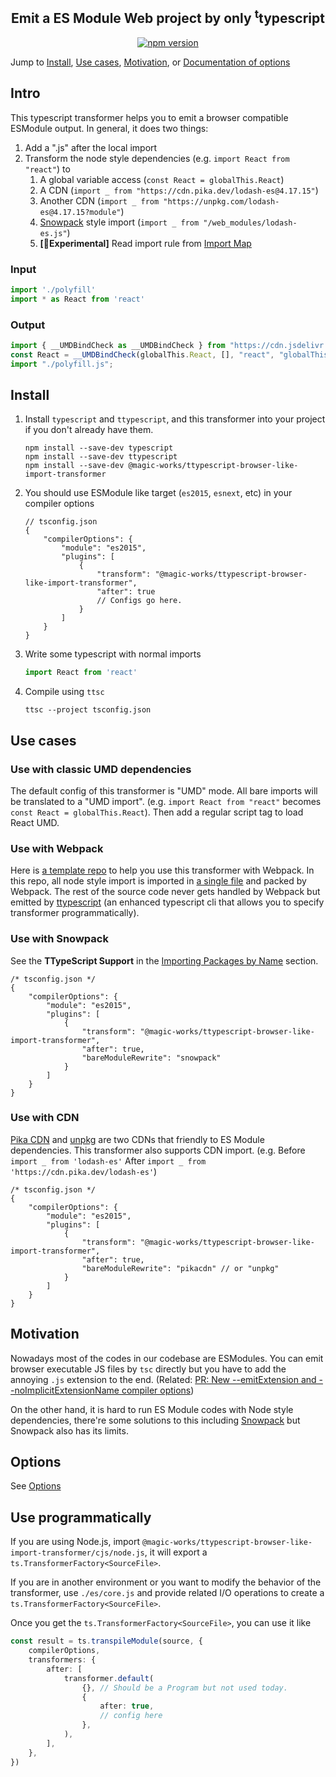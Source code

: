 <h2 align="center">Emit a ES Module Web project by only <sup>t</sup>typescript</h2>

<p align="center">
  <a href="https://www.npmjs.com/package/@magic-works/ttypescript-browser-like-import-transformer">
    <img alt="npm version" src="https://img.shields.io/npm/v/@magic-works/ttypescript-browser-like-import-transformer.svg?style=flat-square"></a>
</p>

Jump to [Install](#install), [Use cases](#use-cases), [Motivation](#motivation), or [Documentation of options](https://jack-works.github.io/ttypescript-browser-like-import-transformer/config.pluginconfigs.html)

## Intro

This typescript transformer helps you to emit a browser compatible ESModule output. In general, it does two things:

1. Add a ".js" after the local import
1. Transform the node style dependencies (e.g. `import React from "react"`) to
    1. A global variable access (`const React = globalThis.React`)
    1. A CDN (`import _ from "https://cdn.pika.dev/lodash-es@4.17.15"`)
    1. Another CDN (`import _ from "https://unpkg.com/lodash-es@4.17.15?module"`)
    1. [Snowpack](https://www.snowpack.dev/) style import (`import _ from "/web_modules/lodash-es.js"`)
    1. **\[🧪Experimental\]** Read import rule from [Import Map](https://github.com/WICG/import-maps)

### Input

```js
import './polyfill'
import * as React from 'react'
```

### Output

<!-- prettier-ignore -->
```js
import { __UMDBindCheck as __UMDBindCheck } from "https://cdn.jsdelivr.net/npm/@magic-works/ttypescript-browser-like-import-transformer@1.4.1/es/ttsclib.min.js";
const React = __UMDBindCheck(globalThis.React, [], "react", "globalThis.React", false);
import "./polyfill.js";
```

## Install

1. Install `typescript` and `ttypescript`, and this transformer into your project if you don't already have them.

    ```
    npm install --save-dev typescript
    npm install --save-dev ttypescript
    npm install --save-dev @magic-works/ttypescript-browser-like-import-transformer
    ```

1. You should use ESModule like target (`es2015`, `esnext`, etc) in your compiler options
    ```jsonc
    // tsconfig.json
    {
        "compilerOptions": {
            "module": "es2015",
            "plugins": [
                {
                    "transform": "@magic-works/ttypescript-browser-like-import-transformer",
                    "after": true
                    // Configs go here.
                }
            ]
        }
    }
    ```
1. Write some typescript with normal imports
    ```typescript
    import React from 'react'
    ```
1. Compile using `ttsc`

    ```
    ttsc --project tsconfig.json
    ```

## Use cases

### Use with classic UMD dependencies

The default config of this transformer is "UMD" mode. All bare imports will be translated to a "UMD import". (e.g. `import React from "react"` becomes `const React = globalThis.React`). Then add a regular script tag to load React UMD.

### Use with Webpack

Here is [a template repo](https://github.com/Jack-Works/ttsc-browser-import-template) to help you use this transformer with Webpack. In this repo, all node style import is imported in [a single file](https://github.com/Jack-Works/ttsc-browser-import-template/blob/master/dependencies.js) and packed by Webpack. The rest of the source code never gets handled by Webpack but emitted by [ttypescript](https://github.com/cevek/ttypescript) (an enhanced typescript cli that allows you to specify transformer programmatically).

### Use with Snowpack

See the **TTypeScript Support** in the [Importing Packages by Name](https://www.snowpack.dev/#importing-packages-by-name) section.

```jsonc
/* tsconfig.json */
{
    "compilerOptions": {
        "module": "es2015",
        "plugins": [
            {
                "transform": "@magic-works/ttypescript-browser-like-import-transformer",
                "after": true,
                "bareModuleRewrite": "snowpack"
            }
        ]
    }
}
```

### Use with CDN

[Pika CDN](https://www.pika.dev/cdn) and [unpkg](https://unpkg.com/#query-params) are two CDNs that friendly to ES Module dependencies. This transformer also supports CDN import. (e.g. Before `import _ from 'lodash-es'` After `import _ from 'https://cdn.pika.dev/lodash-es'`)

```jsonc
/* tsconfig.json */
{
    "compilerOptions": {
        "module": "es2015",
        "plugins": [
            {
                "transform": "@magic-works/ttypescript-browser-like-import-transformer",
                "after": true,
                "bareModuleRewrite": "pikacdn" // or "unpkg"
            }
        ]
    }
}
```

## Motivation

Nowadays most of the codes in our codebase are ESModules. You can emit browser executable JS files by `tsc` directly but you have to add the annoying `.js` extension to the end. (Related: [PR: New --emitExtension and --noImplicitExtensionName compiler options](https://github.com/microsoft/TypeScript/pull/35148))

On the other hand, it is hard to run ES Module codes with Node style dependencies, there're some solutions to this including [Snowpack](https://www.snowpack.dev/) but Snowpack also has its limits.

## Options

See [Options](https://jack-works.github.io/ttypescript-browser-like-import-transformer/config.pluginconfigs.html)

## Use programmatically

If you are using Node.js, import `@magic-works/ttypescript-browser-like-import-transformer/cjs/node.js`, it will export a `ts.TransformerFactory<SourceFile>`.

If you are in another environment or you want to modify the behavior of the transformer, use `./es/core.js` and provide related I/O operations to create a `ts.TransformerFactory<SourceFile>`.

Once you get the `ts.TransformerFactory<SourceFile>`, you can use it like

```ts
const result = ts.transpileModule(source, {
    compilerOptions,
    transformers: {
        after: [
            transformer.default(
                {}, // Should be a Program but not used today.
                {
                    after: true,
                    // config here
                },
            ),
        ],
    },
})
```
